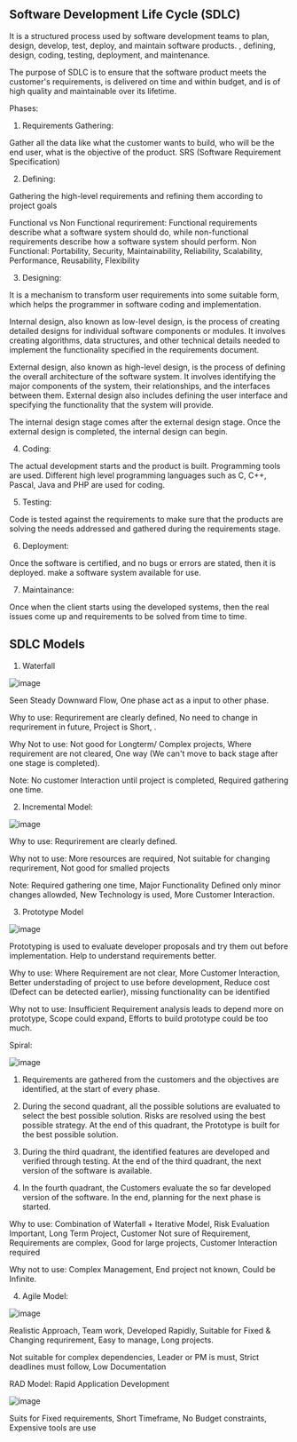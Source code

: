 Software Development Life Cycle (SDLC)
---------------------------------------
It is a structured process used by software development teams to plan, design, develop, test, deploy, and maintain software products. , defining, design, coding, testing, deployment, and maintenance.

The purpose of SDLC is to ensure that the software product meets the customer's requirements, is delivered on time and within budget, and is of high quality and maintainable over its lifetime.


Phases:
1. Requirements Gathering:

Gather all the data like what the customer wants to build, who will be the end user, what is the objective of the product. SRS (Software Requirement Specification)


2. Defining:

Gathering the high-level requirements and refining them according to project goals

Functional vs Non Functional requrirement: Functional requirements describe what a software system should do, while non-functional requirements describe how a software system should perform. Non Functional: 
Portability,
Security,
Maintainability,
Reliability,
Scalability,
Performance,
Reusability,
Flexibility

3. Designing:

It is a mechanism to transform user requirements into some suitable form, which helps the programmer in software coding and implementation.

Internal design, also known as low-level design, is the process of creating detailed designs for individual software components or modules. It involves creating algorithms, data structures, and other technical details needed to implement the functionality specified in the requirements document.

External design, also known as high-level design, is the process of defining the overall architecture of the software system. It involves identifying the major components of the system, their relationships, and the interfaces between them. External design also includes defining the user interface and specifying the functionality that the system will provide.

The internal design stage comes after the external design stage. Once the external design is completed, the internal design can begin.

4. Coding:

The actual development starts and the product is built. Programming tools are used. Different high level programming languages such as C, C++, Pascal, Java and PHP are used for coding. 

5. Testing:

Code is tested against the requirements to make sure that the products are solving the needs addressed and gathered during the requirements stage.

6. Deployment:

Once the software is certified, and no bugs or errors are stated, then it is deployed. make a software system available for use. 

7. Maintainance:

Once when the client starts using the developed systems, then the real issues come up and requirements to be solved from time to time.

SDLC Models
------------

1. Waterfall

![image](https://user-images.githubusercontent.com/78067067/222524885-a1ac3f77-06c0-4b22-bb1b-ff0ea83a3549.png)

Seen Steady Downward Flow, One phase act as a input to other phase. 

Why to use: Requrirement are clearly defined, No need to change in requrirement in future, Project is Short, .

Why Not to use: Not good for Longterm/ Complex projects, Where requirement are not cleared, One way (We can't move to back stage after one stage is completed).

Note: No customer Interaction until project is completed, Required gathering one time.

2. Incremental Model:

![image](https://user-images.githubusercontent.com/78067067/222526374-bb713b0c-bcc1-4efa-963b-b567b08db2dd.png)

Why to use: Requrirement are clearly defined.

Why not to use: More resources are required, Not suitable for changing requrirement, Not good for smalled projects

Note: Required gathering one time, Major Functionality Defined only minor changes allowded, New Technology is used, More Customer Interaction.


3. Prototype Model

![image](https://user-images.githubusercontent.com/78067067/222527961-d92c2c70-6987-426d-bb52-457296135878.png)

Prototyping is used to evaluate developer proposals and try them out before implementation. Help to understand requirements better. 

Why to use: Where Requirement are not clear, More Customer Interaction, Better understading of project to use before development, Reduce cost (Defect can be detected earlier), missing functionality can be identified

Why not to use: Insufficient Requirement analysis leads to depend more on prototype, Scope could expand, Efforts to build prototype could be too much.

Spiral:

![image](https://user-images.githubusercontent.com/78067067/222529840-ffcfca87-3d44-41d9-82d7-cff2a735dbf6.png)

1. Requirements are gathered from the customers and the objectives are identified, at the start of every phase.

2. During the second quadrant, all the possible solutions are evaluated to select the best possible solution. Risks are resolved using the best possible strategy. At the end of this quadrant, the Prototype is built for the best possible solution.

3. During the third quadrant, the identified features are developed and verified through testing. At the end of the third quadrant, the next version of the software is available.

4. In the fourth quadrant, the Customers evaluate the so far developed version of the software. In the end, planning for the next phase is started.

Why to use: Combination of Waterfall + Iterative Model, Risk Evaluation Important, Long Term Project, Customer Not sure of Requirement, Requirements are complex, Good for large projects, Customer Interaction required

Why not to use: Complex Management, End project not known, Could be Infinite.

4. Agile Model:

![image](https://user-images.githubusercontent.com/78067067/222532523-86430b6e-e419-4f5b-a640-6f48c23b9b90.png)

Realistic Approach, Team work, Developed Rapidly, Suitable for Fixed & Changing requrirement, Easy to manage, Long projects.

Not suitable for complex dependencies, Leader or PM is must, Strict deadlines must follow, Low Documentation

RAD Model: Rapid Application Development

![image](https://user-images.githubusercontent.com/78067067/222533739-7e14ddcf-ccef-41df-b37b-078ce9722074.png)

Suits for Fixed requirements, Short Timeframe, No Budget constraints, Expensive tools are use
